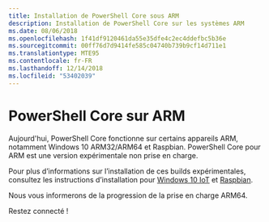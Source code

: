 ```yaml
---
title: Installation de PowerShell Core sous ARM
description: Installation de PowerShell Core sur les systèmes ARM
ms.date: 08/06/2018
ms.openlocfilehash: 1f41df9120461da55e35dfe4c2ec4ddefbc5b36e
ms.sourcegitcommit: 00ff76d7d9414fe585c04740b739b9cf14d711e1
ms.translationtype: MTE95
ms.contentlocale: fr-FR
ms.lasthandoff: 12/14/2018
ms.locfileid: "53402039"
---
```

# <a name="powershell-core-on-arm"></a>PowerShell Core sur ARM

Aujourd'hui, PowerShell Core fonctionne sur certains appareils ARM, notamment Windows 10 ARM32/ARM64 et Raspbian.
PowerShell Core pour ARM est une version expérimentale non prise en charge.

Pour plus d’informations sur l’installation de ces builds expérimentales, consultez les instructions d’installation pour [Windows 10 IoT](installing-powershell-core-on-windows.md#deploying-on-windows-iot) et [Raspbian](installing-powershell-core-on-linux.md#raspbian).

Nous vous informerons de la progression de la prise en charge ARM64.

Restez connecté !
